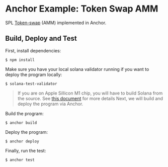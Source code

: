 # Anchor Example: Token Swap AMM

SPL [Token-swap](https://github.com/solana-labs/solana-program-library/tree/master/token-swap) (AMM) implemented in Anchor.

## Build, Deploy and Test

First, install dependencies:

```
$ npm install
```

Make sure you have your local solana validator running if you want to deploy the program locally:

```
$ solana-test-validator
```

> If you are on Apple Sillicon M1 chip, you will have to build Solana from the source. See [this document](https://docs.solana.com/cli/install-solana-cli-tools#build-from-source) for more details
> Next, we will build and deploy the program via Anchor.

Build the program:

```
$ anchor build
```

Deploy the program:

```
$ anchor deploy
```

Finally, run the test:

```
$ anchor test
```

